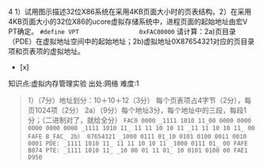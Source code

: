 4
1）试用图示描述32位X86系统在采用4KB页面大小时的页表结构。2）在采用4KB页面大小的32位X86的ucore虚拟存储系统中，进程页面的起始地址由宏V
PT确定。
    ```
	    #define VPT                 0xFAC00000
	    ```
请计算：2a)页目录（PDE）在虚拟地址空间中的起始地址；2b)虚拟地址0X87654321对应的页目录项和页表项的虚拟地址。
- [x]

知识点:虚拟内存管理实验
出处:网络
难度:1
> 1）（7分）地址划分：10＋10＋12（3分）
> 每个页表项占4字节（2分），每页1024项（2分）
> 2a）（9分）每个地址3分，每个地址中的三段，每段1分；（二进制对了，就给全分）
>     ```
>     FAC0 0000
>     _1111 1010 11_00 0000 0000 0000 0000 0000
>     _1111 1010 11_ 11 11 10 10 11 _11 11 10 10 11_ 00
>     FAFE B_FAC_
>     2b）
>     87654321
>     _1000 0111 01_10 0101 0100 0011 0010 0001
>     PDE:
>     _1111 1010 11_ 11 11 10 10 11 _1000 0111 01_ 00
>     FAFE B874
>     PTE:
>     _1111 1010 11_ _10 00 01 11 01_ 10 0101 0100 00
>     FAE1 D950
>     ```
